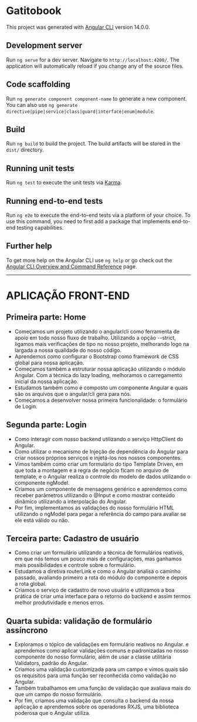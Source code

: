 # Gatitobook

This project was generated with [Angular CLI](https://github.com/angular/angular-cli) version 14.0.0.

## Development server

Run `ng serve` for a dev server. Navigate to `http://localhost:4200/`. The application will automatically reload if you change any of the source files.

## Code scaffolding

Run `ng generate component component-name` to generate a new component. You can also use `ng generate directive|pipe|service|class|guard|interface|enum|module`.

## Build

Run `ng build` to build the project. The build artifacts will be stored in the `dist/` directory.

## Running unit tests

Run `ng test` to execute the unit tests via [Karma](https://karma-runner.github.io).

## Running end-to-end tests

Run `ng e2e` to execute the end-to-end tests via a platform of your choice. To use this command, you need to first add a package that implements end-to-end testing capabilities.

## Further help

To get more help on the Angular CLI use `ng help` or go check out the [Angular CLI Overview and Command Reference](https://angular.io/cli) page.

______________________________________________________________________
# APLICAÇÃO FRONT-END

## Primeira parte: Home
- Começamos um projeto utilizando o angular/cli como ferramenta de apoio em todo nosso fluxo de trabalho. Utilizando a opção --strict, ligamos mais verificações de tipo no nosso projeto, melhorando logo na largada a nossa qualidade do nosso código.
- Aprendemos como configurar o Bootstrap como framework de CSS global para nossa aplicação.
- Começamos também a estruturar nossa aplicação utilizando o módulo Angular. Com a técnica do lazy loading, melhoramos o carregamento inicial da nossa aplicação.
- Estudamos também como é composto um componente Angular e quais são os arquivos que o angular/cli gera   para nós.
- Começamos a desenvolver nossa primeira funcionalidade: o formulário de Login.

## Segunda parte: Login
- Como interagir com nosso backend utilizando o serviço HttpClient do Angular.
- Como utilizar o mecanismo de Injeção de dependência do Angular para criar nossos próprios serviços e injetá-los nos nossos componentes.
- Vimos também como criar um formulário do tipo Template Driven, em que toda a montagem e a regra de negócio ficam no arquivo de template, e o Angular realiza o controle do modelo de dados utilizando o componente ngModel.
- Criamos um componente de mensagens genérico e aprendemos como receber parâmetros utilizando o @Input e como mostrar conteúdo dinâmico utilizando a interpolação do Angular.
- Por fim, implementamos as validações do nosso formulário HTML utilizando o ngModel para pegar a referência do campo para avaliar se ele está válido ou não.

## Terceira parte: Cadastro de usuário
- Como criar um formulário utilizando a técnica de formulários reativos, em que nós temos um pouco mais de configurações, mas ganhamos mais possibilidades e controle sobre o formulário.
- Estudamos a diretiva routerLink e como o Angular analisa o caminho passado, avaliando primeiro a rota do módulo do componente e depois a rota global.
- Criamos o serviço de cadastro de novo usuário e utilizamos a boa prática de criar uma interface para o retorno do backend e assim termos melhor produtividade e menos erros.

## Quarta subida: validação de formulário assíncrono

- Exploramos o tópico de validações em formulário reativos no Angular. e aprendemos como aplicar validações comuns e padronizadas no nosso componente do nosso formulário, além de usar a classe utilitária Validators, padrão do Angular.
- Criamos uma validação customizada para um campo e vimos quais são os requisitos para uma função ser reconhecida como validação no Angular.
- Também trabalhamos em uma função de validação que avaliava mais do que um campo do nosso formulário.
- Por fim, criamos uma validação que consulta o backend da nossa aplicação e aprendemos sobre os operadores RXJS, uma biblioteca poderosa que o Angular utiliza.
